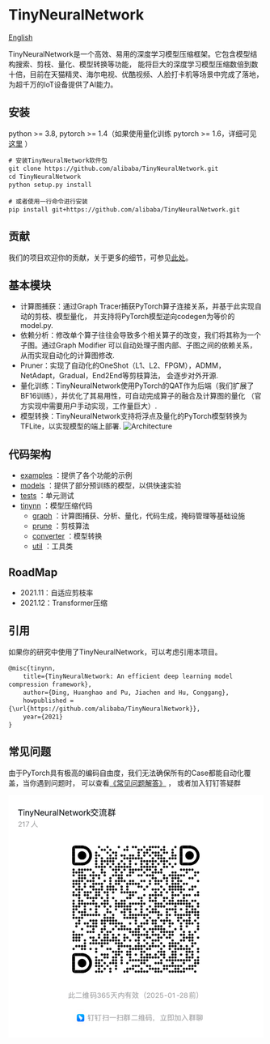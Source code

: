 # TinyNeuralNetwork
[English](README.md)

TinyNeuralNetwork是一个高效、易用的深度学习模型压缩框架。它包含模型结构搜索、剪枝、量化、模型转换等功能， 能将巨大的深度学习模型压缩数倍到数十倍，目前在天猫精灵、海尔电视、优酷视频、人脸打卡机等场景中完成了落地，为超千万的IoT设备提供了AI能力。

## 安装

python >= 3.8, pytorch >= 1.4（如果使用量化训练 pytorch >= 1.6，详细可见[这里](docs/quantization_support.md) ）

```shell
# 安装TinyNeuralNetwork软件包
git clone https://github.com/alibaba/TinyNeuralNetwork.git
cd TinyNeuralNetwork
python setup.py install

# 或者使用一行命令进行安装
pip install git+https://github.com/alibaba/TinyNeuralNetwork.git
```

## 贡献

我们的项目欢迎你的贡献，关于更多的细节，可参见[此处](CONTRIBUTING_zh-CN.md)。

## 基本模块

+ 计算图捕获：通过Graph Tracer捕获PyTorch算子连接关系，并基于此实现自动的剪枝、模型量化， 并支持将PyTorch模型逆向codegen为等价的model.py.
+ 依赖分析：修改单个算子往往会导致多个相关算子的改变，我们将其称为一个子图。通过Graph Modifier 可以自动处理子图内部、子图之间的依赖关系，从而实现自动化的计算图修改.
+ Pruner：实现了自动化的OneShot（L1、L2、FPGM），ADMM，NetAdapt，Gradual，End2End等剪枝算法， 会逐步对外开源.
+ 量化训练：TinyNeuralNetwork使用PyTorch的QAT作为后端（我们扩展了BF16训练），并优化了其易用性，可自动完成算子的融合及计算图的量化 （官方实现中需要用户手动实现，工作量巨大）.
+ 模型转换：TinyNeuralNetwork支持将浮点及量化的PyTorch模型转换为TFLite，以实现模型的端上部署.
  ![Architecture](docs/architecture.jpg)

## 代码架构

+ [examples](examples) ：提供了各个功能的示例
+ [models](models) ：提供了部分预训练的模型，以供快速实验
+ [tests](tests) ：单元测试
+ [tinynn](tinynn) ：模型压缩代码
    + [graph](tinynn/graph)
      ：计算图捕获、分析、量化，代码生成，掩码管理等基础设施
    + [prune](tinynn/prune) ：剪枝算法
    + [converter](tinynn/converter) ：模型转换
    + [util](tinynn/util) ：工具类

## RoadMap
+ 2021.11：自适应剪枝率
+ 2021.12：Transformer压缩

## 引用

如果你的研究中使用了TinyNeuralNetwork，可以考虑引用本项目。

```
@misc{tinynn,
    title={TinyNeuralNetwork: An efficient deep learning model compression framework},
    author={Ding, Huanghao and Pu, Jiachen and Hu, Conggang},
    howpublished = {\url{https://github.com/alibaba/TinyNeuralNetwork}},
    year={2021}
}
```

## 常见问题

由于PyTorch具有极高的编码自由度，我们无法确保所有的Case都能自动化覆盖，当你遇到问题时，
可以查看[《常见问题解答》](docs/FAQ_zh-CN.md) ， 或者加入钉钉答疑群

![img.png](docs/qa.png)
